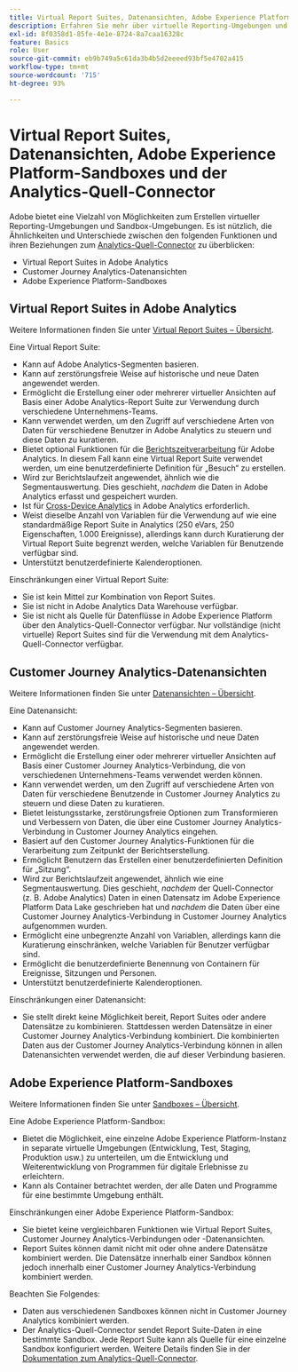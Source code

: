 ```yaml
---
title: Virtual Report Suites, Datenansichten, Adobe Experience Platform-Sandboxes und der Analytics-Quell-Connector
description: Erfahren Sie mehr über virtuelle Reporting-Umgebungen und Sandbox-Umgebungen.
exl-id: 8f0358d1-85fe-4e1e-8724-8a7caa16328c
feature: Basics
role: User
source-git-commit: eb9b749a5c61da3b4b5d2eeeed93bf5e4702a415
workflow-type: tm+mt
source-wordcount: '715'
ht-degree: 93%

---
```


# Virtual Report Suites, Datenansichten, Adobe Experience Platform-Sandboxes und der Analytics-Quell-Connector

Adobe bietet eine Vielzahl von Möglichkeiten zum Erstellen virtueller Reporting-Umgebungen und Sandbox-Umgebungen. Es ist nützlich, die Ähnlichkeiten und Unterschiede zwischen den folgenden Funktionen und ihren Beziehungen zum [Analytics-Quell-Connector](https://experienceleague.adobe.com/docs/experience-platform/sources/ui-tutorials/create/adobe-applications/analytics.html?lang=de) zu überblicken:

* Virtual Report Suites in Adobe Analytics
* Customer Journey Analytics-Datenansichten
* Adobe Experience Platform-Sandboxes

## Virtual Report Suites in Adobe Analytics

Weitere Informationen finden Sie unter [Virtual Report Suites – Übersicht](https://experienceleague.adobe.com/docs/analytics/components/virtual-report-suites/vrs-about.html?lang=de).

Eine Virtual Report Suite:

* Kann auf Adobe Analytics-Segmenten basieren.
* Kann auf zerstörungsfreie Weise auf historische und neue Daten angewendet werden.
* Ermöglicht die Erstellung einer oder mehrerer virtueller Ansichten auf Basis einer Adobe Analytics-Report Suite zur Verwendung durch verschiedene Unternehmens-Teams.
* Kann verwendet werden, um den Zugriff auf verschiedene Arten von Daten für verschiedene Benutzer in Adobe Analytics zu steuern und diese Daten zu kuratieren.
* Bietet optional Funktionen für die [Berichtszeitverarbeitung](https://experienceleague.adobe.com/docs/analytics/components/virtual-report-suites/vrs-report-time-processing.html?lang=de) für Adobe Analytics. In diesem Fall kann eine Virtual Report Suite verwendet werden, um eine benutzerdefinierte Definition für „Besuch“ zu erstellen.
* Wird zur Berichtslaufzeit angewendet, ähnlich wie die Segmentauswertung. Dies geschieht, _nachdem_ die Daten in Adobe Analytics erfasst und gespeichert wurden.
* Ist für [Cross-Device Analytics](https://experienceleague.adobe.com/docs/analytics/components/cda/overview.html?lang=de) in Adobe Analytics erforderlich.
* Weist dieselbe Anzahl von Variablen für die Verwendung auf wie eine standardmäßige Report Suite in Analytics (250 eVars, 250 Eigenschaften, 1.000 Ereignisse), allerdings kann durch Kuratierung der Virtual Report Suite begrenzt werden, welche Variablen für Benutzende verfügbar sind.
* Unterstützt benutzerdefinierte Kalenderoptionen.

Einschränkungen einer Virtual Report Suite:

* Sie ist kein Mittel zur Kombination von Report Suites.
* Sie ist nicht in Adobe Analytics Data Warehouse verfügbar.
* Sie ist nicht als Quelle für Datenflüsse in Adobe Experience Platform über den Analytics-Quell-Connector verfügbar. Nur vollständige (nicht virtuelle) Report Suites sind für die Verwendung mit dem Analytics-Quell-Connector verfügbar.


## Customer Journey Analytics-Datenansichten

Weitere Informationen finden Sie unter [Datenansichten – Übersicht](https://experienceleague.adobe.com/docs/analytics-platform/using/cja-dataviews/data-views.html?lang=de).

Eine Datenansicht:

* Kann auf Customer Journey Analytics-Segmenten basieren.
* Kann auf zerstörungsfreie Weise auf historische und neue Daten angewendet werden.
* Ermöglicht die Erstellung einer oder mehrerer virtueller Ansichten auf Basis einer Customer Journey Analytics-Verbindung, die von verschiedenen Unternehmens-Teams verwendet werden können.
* Kann verwendet werden, um den Zugriff auf verschiedene Arten von Daten für verschiedene Benutzende in Customer Journey Analytics zu steuern und diese Daten zu kuratieren.
* Bietet leistungsstarke, zerstörungsfreie Optionen zum Transformieren und Verbessern von Daten, die über eine Customer Journey Analytics-Verbindung in Customer Journey Analytics eingehen.
* Basiert auf den Customer Journey Analytics-Funktionen für die Verarbeitung zum Zeitpunkt der Berichtserstellung.
* Ermöglicht Benutzern das Erstellen einer benutzerdefinierten Definition für „Sitzung“.
* Wird zur Berichtslaufzeit angewendet, ähnlich wie eine Segmentauswertung. Dies geschieht, _nachdem_ der Quell-Connector (z. B. Adobe Analytics) Daten in einen Datensatz im Adobe Experience Platform Data Lake geschrieben hat und _nachdem_ die Daten über eine Customer Journey Analytics-Verbindung in Customer Journey Analytics aufgenommen wurden.
* Ermöglicht eine unbegrenzte Anzahl von Variablen, allerdings kann die Kuratierung einschränken, welche Variablen für Benutzer verfügbar sind.
* Ermöglicht die benutzerdefinierte Benennung von Containern für Ereignisse, Sitzungen und Personen.
* Unterstützt benutzerdefinierte Kalenderoptionen.

Einschränkungen einer Datenansicht:

* Sie stellt direkt keine Möglichkeit bereit, Report Suites oder andere Datensätze zu kombinieren. Stattdessen werden Datensätze in einer Customer Journey Analytics-Verbindung kombiniert. Die kombinierten Daten aus der Customer Journey Analytics-Verbindung können in allen Datenansichten verwendet werden, die auf dieser Verbindung basieren.

## Adobe Experience Platform-Sandboxes

Weitere Informationen finden Sie unter [Sandboxes – Übersicht](https://experienceleague.adobe.com/docs/experience-platform/sandbox/home.html?lang=de).

Eine Adobe Experience Platform-Sandbox:

* Bietet die Möglichkeit, eine einzelne Adobe Experience Platform-Instanz in separate virtuelle Umgebungen (Entwicklung, Test, Staging, Produktion usw.) zu unterteilen, um die Entwicklung und Weiterentwicklung von Programmen für digitale Erlebnisse zu erleichtern.
* Kann als Container betrachtet werden, der alle Daten und Programme für eine bestimmte Umgebung enthält.

Einschränkungen einer Adobe Experience Platform-Sandbox:

* Sie bietet keine vergleichbaren Funktionen wie Virtual Report Suites, Customer Journey Analytics-Verbindungen oder -Datenansichten.
* Report Suites können damit nicht mit oder ohne andere Datensätze kombiniert werden. Die Datensätze innerhalb einer Sandbox können jedoch innerhalb einer Customer Journey Analytics-Verbindung kombiniert werden.

Beachten Sie Folgendes:

* Daten aus verschiedenen Sandboxes können nicht in Customer Journey Analytics kombiniert werden.
* Der Analytics-Quell-Connector sendet Report Suite-Daten _in_ eine bestimmte Sandbox. Jede Report Suite kann als Quelle für eine einzelne Sandbox konfiguriert werden. Weitere Details finden Sie in der [Dokumentation zum Analytics-Quell-Connector](https://experienceleague.adobe.com/docs/experience-platform/sources/ui-tutorials/create/adobe-applications/analytics.html?lang=de).
